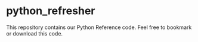 # python_refresher
This repository contains our Python Reference code.
Feel free to bookmark or download this code.

